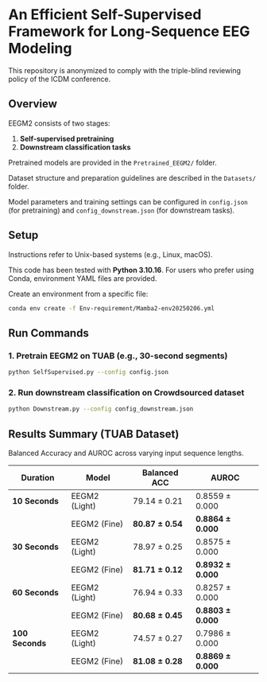 # An Efficient Self-Supervised Framework for Long-Sequence EEG Modeling

This repository is anonymized to comply with the triple-blind reviewing policy of the ICDM conference.

## Overview

EEGM2 consists of two stages:  
1. **Self-supervised pretraining**  
2. **Downstream classification tasks**

Pretrained models are provided in the `Pretrained_EEGM2/` folder.

Dataset structure and preparation guidelines are described in the `Datasets/` folder.

Model parameters and training settings can be configured in `config.json` (for pretraining) and `config_downstream.json` (for downstream tasks).

## Setup

Instructions refer to Unix-based systems (e.g., Linux, macOS).

This code has been tested with **Python 3.10.16**. For users who prefer using Conda, environment YAML files are provided.

Create an environment from a specific file:
```bash
conda env create -f Env-requirement/Mamba2-env20250206.yml
```

## Run Commands

### 1. Pretrain EEGM2 on TUAB (e.g., 30-second segments)
```bash
python SelfSupervised.py --config config.json
```
### 2. Run downstream classification on Crowdsourced dataset
```bash
python Downstream.py --config config_downstream.json
```

## Results Summary (TUAB Dataset)
Balanced Accuracy and AUROC across varying input sequence lengths.

| Duration       | Model           | Balanced ACC      | AUROC         |
|----------------|------------------|--------------------|---------------|
| **10 Seconds** | EEGM2 (Light)    | 79.14 ± 0.21       | 0.8559 ± 0.000 |
|                | EEGM2 (Fine)     | **80.87 ± 0.54**   | **0.8864 ± 0.000** |
| **30 Seconds** | EEGM2 (Light)    | 78.97 ± 0.25       | 0.8575 ± 0.000 |
|                | EEGM2 (Fine)     | **81.71 ± 0.12**   | **0.8932 ± 0.000** |
| **60 Seconds** | EEGM2 (Light)    | 76.94 ± 0.33       | 0.8257 ± 0.000 |
|                | EEGM2 (Fine)     | **80.68 ± 0.45**   | **0.8803 ± 0.000** |
| **100 Seconds**| EEGM2 (Light)    | 74.57 ± 0.27       | 0.7986 ± 0.000 |
|                | EEGM2 (Fine)     | **81.08 ± 0.28**   | **0.8869 ± 0.000** |